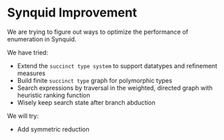 # Synquid Improvement

We are trying to figure out ways to optimize the performance of enumeration in Synquid.

We have tried:

- Extend the <code>succinct type system</code> to support datatypes and refinement measures
- Build finite <code>succinct type</code> graph for polymorphic types
- Search expressions by traversal in the weighted, directed graph with heuristic ranking function
- Wisely keep search state after branch abduction

We will try:

- Add symmetric reduction

